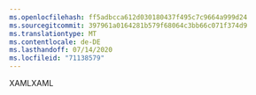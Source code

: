 ```yaml
---
ms.openlocfilehash: ff5adbcca612d030180437f495c7c9664a999d24
ms.sourcegitcommit: 397961a0164281b579f68064c3bb66c071f374d9
ms.translationtype: MT
ms.contentlocale: de-DE
ms.lasthandoff: 07/14/2020
ms.locfileid: "71138579"
---
```

<span data-ttu-id="0d33b-101">XAML</span><span class="sxs-lookup"><span data-stu-id="0d33b-101">XAML</span></span>